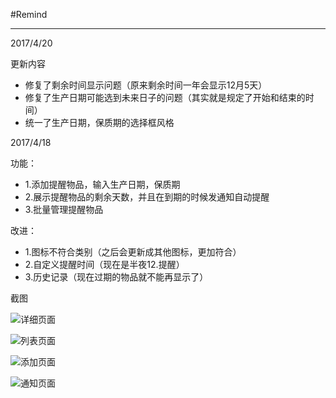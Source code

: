 #Remind
***

2017/4/20

更新内容

* 修复了剩余时间显示问题（原来剩余时间一年会显示12月5天）
* 修复了生产日期可能选到未来日子的问题（其实就是规定了开始和结束的时间）
* 统一了生产日期，保质期的选择框风格

2017/4/18

功能：

* 1.添加提醒物品，输入生产日期，保质期
* 2.展示提醒物品的剩余天数，并且在到期的时候发通知自动提醒
* 3.批量管理提醒物品

改进：

* 1.图标不符合类别（之后会更新成其他图标，更加符合）
* 2.自定义提醒时间（现在是半夜12.提醒）
* 3.历史记录（现在过期的物品就不能再显示了）

截图

![详细页面](screenshot/detail.jpg)

![列表页面](screenshot/show.jpg)

![添加页面](screenshot/add.jpg)

![通知页面](screenshot/notification.jpg)
